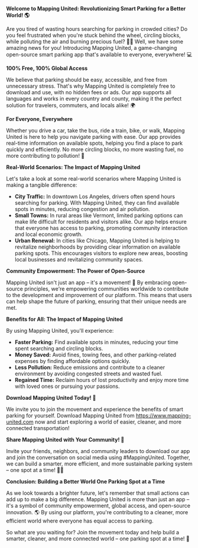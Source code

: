 **Welcome to Mapping United: Revolutionizing Smart Parking for a Better World! 🌎**

Are you tired of wasting hours searching for parking in crowded cities? Do you feel frustrated when you're stuck behind the wheel, circling blocks, while polluting the air and burning precious fuel? 🚗💨 Well, we have some amazing news for you! Introducing Mapping United, a game-changing open-source smart parking app that's available to everyone, everywhere! 💻

**100% Free, 100% Global Access**

We believe that parking should be easy, accessible, and free from unnecessary stress. That's why Mapping United is completely free to download and use, with no hidden fees or ads. Our app supports all languages and works in every country and county, making it the perfect solution for travelers, commuters, and locals alike! 🌍

**For Everyone, Everywhere**

Whether you drive a car, take the bus, ride a train, bike, or walk, Mapping United is here to help you navigate parking with ease. Our app provides real-time information on available spots, helping you find a place to park quickly and efficiently. No more circling blocks, no more wasting fuel, no more contributing to pollution! 🌟

**Real-World Scenarios: The Impact of Mapping United**

Let's take a look at some real-world scenarios where Mapping United is making a tangible difference:

* **City Traffic:** In downtown Los Angeles, drivers often spend hours searching for parking. With Mapping United, they can find available spots in minutes, reducing congestion and air pollution.
* **Small Towns:** In rural areas like Vermont, limited parking options can make life difficult for residents and visitors alike. Our app helps ensure that everyone has access to parking, promoting community interaction and local economic growth.
* **Urban Renewal:** In cities like Chicago, Mapping United is helping to revitalize neighborhoods by providing clear information on available parking spots. This encourages visitors to explore new areas, boosting local businesses and revitalizing community spaces.

**Community Empowerment: The Power of Open-Source**

Mapping United isn't just an app – it's a movement! 🌟 By embracing open-source principles, we're empowering communities worldwide to contribute to the development and improvement of our platform. This means that users can help shape the future of parking, ensuring that their unique needs are met.

**Benefits for All: The Impact of Mapping United**

By using Mapping United, you'll experience:

* **Faster Parking:** Find available spots in minutes, reducing your time spent searching and circling blocks.
* **Money Saved:** Avoid fines, towing fees, and other parking-related expenses by finding affordable options quickly.
* **Less Pollution:** Reduce emissions and contribute to a cleaner environment by avoiding congested streets and wasted fuel.
* **Regained Time:** Reclaim hours of lost productivity and enjoy more time with loved ones or pursuing your passions.

**Download Mapping United Today! 🚀**

We invite you to join the movement and experience the benefits of smart parking for yourself. Download Mapping United from https://www.mapping-united.com now and start exploring a world of easier, cleaner, and more connected transportation!

**Share Mapping United with Your Community! 🌟**

Invite your friends, neighbors, and community leaders to download our app and join the conversation on social media using #MappingUnited. Together, we can build a smarter, more efficient, and more sustainable parking system – one spot at a time! 🚗💚

**Conclusion: Building a Better World One Parking Spot at a Time**

As we look towards a brighter future, let's remember that small actions can add up to make a big difference. Mapping United is more than just an app – it's a symbol of community empowerment, global access, and open-source innovation. 🌎 By using our platform, you're contributing to a cleaner, more efficient world where everyone has equal access to parking.

So what are you waiting for? Join the movement today and help build a smarter, cleaner, and more connected world – one parking spot at a time! 💚
